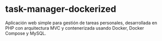 # task-manager-dockerized
Aplicación web simple para gestión de tareas personales, desarrollada en PHP con arquitectura MVC y contenerizada usando Docker, Docker Compose y MySQL.
